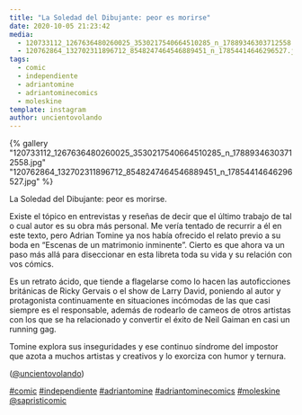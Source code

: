 ```yaml
---
title: "La Soledad del Dibujante: peor es morirse"
date: 2020-10-05 21:23:42
media: 
  - 120733112_1267636480260025_3530217540664510285_n_17889346303712558.jpg
  - 120762864_132702311896712_8548247464546889451_n_17854414646296527.jpg
tags: 
  - comic
  - independiente
  - adriantomine
  - adriantominecomics
  - moleskine
template: instagram
author: uncientovolando
---
```


{% gallery "120733112_1267636480260025_3530217540664510285_n_17889346303712558.jpg" "120762864_132702311896712_8548247464546889451_n_17854414646296527.jpg" %}

La Soledad del Dibujante: peor es morirse.

Existe el tópico en entrevistas y reseñas de decir que el último trabajo de tal o cual autor es su obra más personal. Me vería tentado de recurrir a él en este texto, pero Adrian Tomine ya nos había ofrecido el relato previo a su boda en “Escenas de un matrimonio inminente”. Cierto es que ahora va un paso más allá para diseccionar en esta libreta toda su vida y su relación con vos cómics.

Es un retrato ácido, que tiende a flagelarse como lo hacen las autoficciones británicas de Ricky Gervais o el show de Larry David, poniendo al autor y protagonista continuamente en situaciones incómodas de las que casi siempre es el responsable, además de rodearlo de cameos de otros artistas con los que se ha relacionado y convertir el éxito de Neil Gaiman en casi un running gag.

Tomine explora sus inseguridades y ese continuo síndrome del impostor que azota a muchos artistas y creativos y lo exorciza con humor y ternura.

([@uncientovolando](https://instagram.com/uncientovolando))

[#comic](/tags/comic) [#independiente](/tags/independiente) [#adriantomine](/tags/adriantomine) [#adriantominecomics](/tags/adriantominecomics) [#moleskine](/tags/moleskine) [@sapristicomic](https://instagram.com/sapristicomic)
